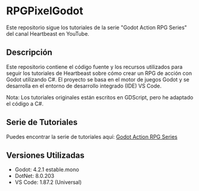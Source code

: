 # RPGPixelGodot

Este repositorio sigue los tutoriales de la serie "Godot Action RPG Series" del canal Heartbeast en YouTube.

## Descripción
Este repositorio contiene el código fuente y los recursos utilizados para seguir los tutoriales de Heartbeast sobre cómo crear un RPG de acción con Godot utilizando C#. El proyecto se basa en el motor de juegos Godot y se desarrolla en el entorno de desarrollo integrado (IDE) VS Code.

Nota: Los tutoriales originales están escritos en GDScript, pero he adaptado el código a C#.

## Serie de Tutoriales
Puedes encontrar la serie de tutoriales aquí: [Godot Action RPG Series](https://youtube.com/playlist?list=PL9FzW-m48fn2SlrW0KoLT4n5egNdX-W9a&si=QQPlw_S_Uxij04yW)

## Versiones Utilizadas
- Godot: 4.2.1 estable.mono
- DotNet: 8.0.203
- VS Code: 1.87.2 (Universal)
